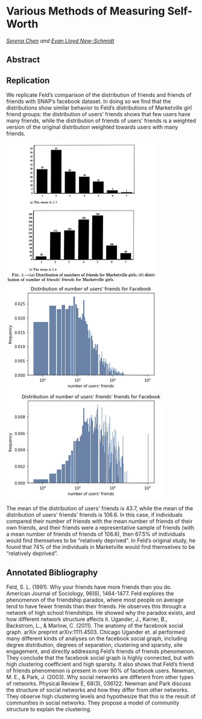 # Various Methods of Measuring Self-Worth
_[Serena Chen](https://github.com/poosomooso) and [Evan Lloyd New-Schmidt](https://github.com/newsch)_

## Abstract

## Replication

We replicate Feld’s comparison of the distribution of friends and friends of friends with SNAP’s facebook dataset. In doing so we find that the distributions show similar behavior to Feld’s distributions of Marketville girl friend groups: the distribution of users’ friends shows that few users have many friends, while the distribution of friends of users’ friends is a weighted version of the original distribution weighted towards users with many friends.

![Feld's comparison of friend distribution](assets/final/feld_friends_hist.png)
![Distribution of number of users' friends for Facebook](assets/final/fb_friends_hist.png)
![Distribution of number of users' friends' friends for Facebook](assets/final/fb_friends_friends_hist.png)

The mean of the distribution of users’ friends is 43.7, while the mean of the distribution of users’ friends’ friends is 106.6. In this case, if individuals compared their number of friends with the mean number of friends of their own friends, and their friends were a representative sample of friends (with a mean number of friends of friends of 106.6), then 67.5% of individuals would find themselves to be “relatively deprived”. In Feld’s original study, he found that 74% of the individuals in Marketville would find themselves to be “relatively deprived”.


## Annotated Bibliography

Feld, S. L. (1991). Why your friends have more friends than you do. American Journal of Sociology, 96(6), 1464-1477.
Feld explores the phenomenon of the friendship paradox, where most people on average tend to have fewer friends than their friends. He observes this through a network of high school friendships. He showed why the paradox exists, and how different network structure affects it.
Ugander, J., Karrer, B., Backstrom, L., & Marlow, C. (2011). The anatomy of the facebook social graph. arXiv preprint arXiv:1111.4503. Chicago
Ugander et. al performed many different kinds of analyses on the facebook social graph, including degree distribution, degrees of separation, clustering and sparsity, site engagement, and directly addressing Feld’s friends of friends phenomenon. They conclude that the facebook social graph is highly connected, but with high clustering coefficient and high sparsity. It also shows that Feld’s friend of friends phenomenon is present in over 90% of facebook users.
Newman, M. E., & Park, J. (2003). Why social networks are different from other types of networks. Physical Review E, 68(3), 036122.
Newman and Park discuss the structure of social networks and how they differ from other networks. They observe high clustering levels and hypothesize that this is the result of communities in social networks. They propose a model of community structure to explain the clustering.
